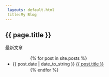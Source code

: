 ```yaml
---
 layouts: default.html
 title:My Blog
---
```

<h2>{{ page.title }}</h2>
<p>最新文章</p>
<ul>
　　　　{% for post in site.posts %}
　　　　　　<li>{{ post.date | date_to_string }} <a href="{{ site.baseurl }}{{ post.url }}">{{ post.title }}</a></li>
　　　　{% endfor %}
</ul>
